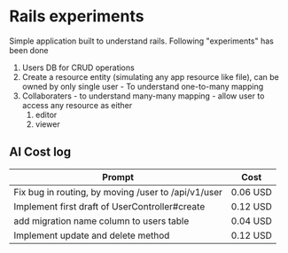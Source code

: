 # Rails experiments
Simple application built to understand rails. Following "experiments" has been done
1. Users DB for CRUD operations
2. Create a resource entity (simulating any app resource like file), can be owned by only single user - To understand one-to-many mapping
3. Collaboraters - to understand many-many mapping - allow user to access any resource as either 
    1. editor
    2. viewer 

## AI Cost log

| Prompt | Cost |
| --- | --- |
| Fix bug in routing, by moving /user to /api/v1/user | 0.06 USD |
| Implement first draft of UserController#create | 0.12 USD |
| add migration name column to users table | 0.04 USD |
| Implement update and delete method | 0.12 USD  |